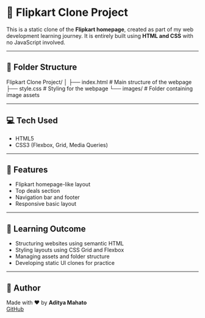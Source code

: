 # 🛒 Flipkart Clone Project

This is a static clone of the **Flipkart homepage**, created as part of my web development learning journey. It is entirely built using **HTML and CSS** with no JavaScript involved.

---

## 📁 Folder Structure

Flipkart Clone Project/ │ ├── index.html # Main structure of the webpage ├── style.css # Styling for the webpage └── images/ # Folder containing image assets

---

## 💻 Tech Used

- HTML5
- CSS3 (Flexbox, Grid, Media Queries)

---

## 🎯 Features

- Flipkart homepage-like layout
- Top deals section
- Navigation bar and footer
- Responsive basic layout

---

## 🧠 Learning Outcome

- Structuring websites using semantic HTML
- Styling layouts using CSS Grid and Flexbox
- Managing assets and folder structure
- Developing static UI clones for practice

---

## 👤 Author

Made with ❤️ by **Aditya Mahato**  
[GitHub](https://github.com/aditya-mahato-8924)

